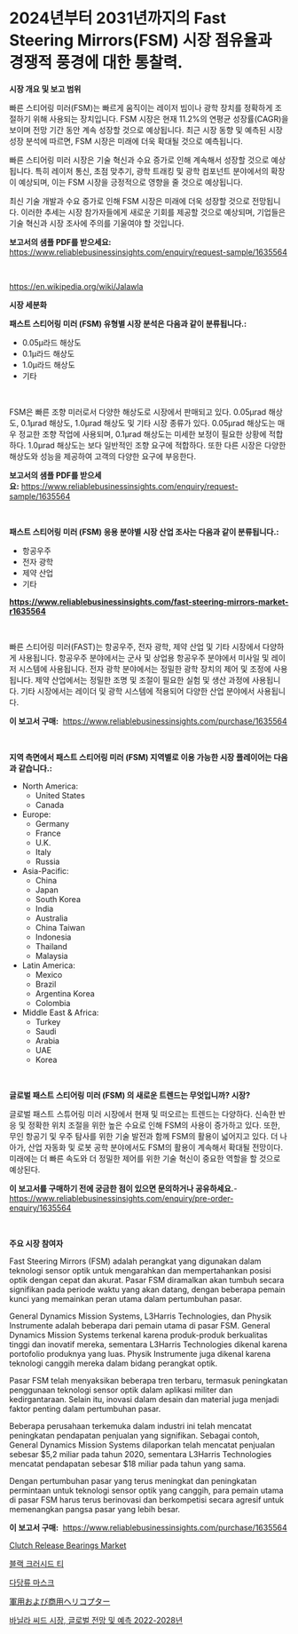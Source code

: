 <p><h1>2024년부터 2031년까지의 Fast Steering Mirrors(FSM) 시장 점유율과 경쟁적 풍경에 대한 통찰력.</h1></p><p><strong>시장 개요 및 보고 범위</strong></p>
<p><p>빠른 스티어링 미러(FSM)는 빠르게 움직이는 레이저 빔이나 광학 장치를 정확하게 조절하기 위해 사용되는 장치입니다. FSM 시장은 현재 11.2%의 연평균 성장률(CAGR)을 보이며 전망 기간 동안 계속 성장할 것으로 예상됩니다. 최근 시장 동향 및 예측된 시장 성장 분석에 따르면, FSM 시장은 미래에 더욱 확대될 것으로 예측됩니다.</p><p>빠른 스티어링 미러 시장은 기술 혁신과 수요 증가로 인해 계속해서 성장할 것으로 예상됩니다. 특히 레이저 통신, 초점 맞추기, 광학 트래킹 및 광학 컴포넌트 분야에서의 확장이 예상되며, 이는 FSM 시장을 긍정적으로 영향을 줄 것으로 예상됩니다.</p><p>최신 기술 개발과 수요 증가로 인해 FSM 시장은 미래에 더욱 성장할 것으로 전망됩니다. 이러한 추세는 시장 참가자들에게 새로운 기회를 제공할 것으로 예상되며, 기업들은 기술 혁신과 시장 조사에 주의를 기울여야 할 것입니다.</p></p>
<p><strong>보고서의 샘플 PDF를 받으세요:</strong> <a href="https://www.reliablebusinessinsights.com/enquiry/request-sample/1635564">https://www.reliablebusinessinsights.com/enquiry/request-sample/1635564</a></p>
<p>&nbsp;</p>
<p><a href="https://en.wikipedia.org/wiki/Jalawla">https://en.wikipedia.org/wiki/Jalawla</a></p>
<p><strong>시장 세분화</strong></p>
<p><strong>패스트 스티어링 미러 (FSM) 유형별 시장 분석은 다음과 같이 분류됩니다.:</strong></p>
<p><ul><li>0.05µ라드 해상도</li><li>0.1µ라드 해상도</li><li>1.0µ라드 해상도</li><li>기타</li></ul></p>
<p>&nbsp;</p>
<p><p>FSM은 빠른 조향 미러로서 다양한 해상도로 시장에서 판매되고 있다. 0.05µrad 해상도, 0.1µrad 해상도, 1.0µrad 해상도 및 기타 시장 종류가 있다. 0.05µrad 해상도는 매우 정교한 조향 작업에 사용되며, 0.1µrad 해상도는 미세한 보정이 필요한 상황에 적합하다. 1.0µrad 해상도는 보다 일반적인 조향 요구에 적합하다. 또한 다른 시장은 다양한 해상도와 성능을 제공하여 고객의 다양한 요구에 부응한다.</p></p>
<p><strong>보고서의 샘플 PDF를 받으세요:</strong>&nbsp;<a href="https://www.reliablebusinessinsights.com/enquiry/request-sample/1635564">https://www.reliablebusinessinsights.com/enquiry/request-sample/1635564</a></p>
<p>&nbsp;</p>
<p><strong> 패스트 스티어링 미러 (FSM) 응용 분야별 시장 산업 조사는 다음과 같이 분류됩니다.:</strong></p>
<p><ul><li>항공우주</li><li>전자 광학</li><li>제약 산업</li><li>기타</li></ul></p>
<p><strong><a href="https://www.reliablebusinessinsights.com/fast-steering-mirrors-market-r1635564">https://www.reliablebusinessinsights.com/fast-steering-mirrors-market-r1635564</a></strong></p>
<p>&nbsp;</p>
<p><p>빠른 스티어링 미러(FAST)는 항공우주, 전자 광학, 제약 산업 및 기타 시장에서 다양하게 사용됩니다. 항공우주 분야에서는 군사 및 상업용 항공우주 분야에서 미사일 및 레이저 시스템에 사용됩니다. 전자 광학 분야에서는 정밀한 광학 장치의 제어 및 조정에 사용됩니다. 제약 산업에서는 정밀한 조명 및 조절이 필요한 실험 및 생산 과정에 사용됩니다. 기타 시장에서는 레이더 및 광학 시스템에 적용되어 다양한 산업 분야에서 사용됩니다.</p></p>
<p><strong>이 보고서 구매:</strong>&nbsp; <a href="https://www.reliablebusinessinsights.com/purchase/1635564">https://www.reliablebusinessinsights.com/purchase/1635564</a></p>
<p>&nbsp;</p>
<p><strong>지역 측면에서 패스트 스티어링 미러 (FSM) 지역별로 이용 가능한 시장 플레이어는 다음과 같습니다.:</strong></p>
<p><ul>
    <li>
        North America:
        <ul>
            <li>United States</li>
            <li>Canada</li>
        </ul>
    </li>
    <li>
        Europe:
        <ul>
            <li>Germany</li>
            <li>France</li>
            <li>U.K.</li>
            <li>Italy</li>
            <li>Russia</li>
        </ul>
    </li>
    <li>
        Asia-Pacific:
        <ul>
            <li>China</li>
            <li>Japan</li>
            <li>South Korea</li>
            <li>India</li>
            <li>Australia</li>
            <li>China Taiwan</li>
            <li>Indonesia</li>
            <li>Thailand</li>
            <li>Malaysia</li>
        </ul>
    </li>
    <li>
        Latin America:
        <ul>
            <li>Mexico</li>
            <li>Brazil</li>
            <li>Argentina Korea</li>
            <li>Colombia</li>
        </ul>
    </li>
    <li>
        Middle East & Africa:
        <ul>
            <li>Turkey</li>
            <li>Saudi</li>
            <li>Arabia</li>
            <li>UAE</li>
            <li>Korea</li>
        </ul>
    </li>
    </ul></p>
<p>&nbsp;</p>
<p><strong>글로벌 패스트 스티어링 미러 (FSM) 의 새로운 트렌드는 무엇입니까? 시장?</strong></p>
<p><p>글로벌 패스트 스튜어링 미러 시장에서 현재 및 떠오르는 트렌드는 다양하다. 신속한 반응 및 정확한 위치 조절을 위한 높은 수요로 인해 FSM의 사용이 증가하고 있다. 또한, 무인 항공기 및 우주 탐사를 위한 기술 발전과 함께 FSM의 활용이 넓어지고 있다. 더 나아가, 산업 자동화 및 로봇 공학 분야에서도 FSM의 활용이 계속해서 확대될 전망이다. 미래에는 더 빠른 속도와 더 정밀한 제어를 위한 기술 혁신이 중요한 역할을 할 것으로 예상된다.</p></p>
<p><strong>이 보고서를 구매하기 전에 궁금한 점이 있으면 문의하거나 공유하세요.</strong>- <a href="https://www.reliablebusinessinsights.com/enquiry/pre-order-enquiry/1635564">https://www.reliablebusinessinsights.com/enquiry/pre-order-enquiry/1635564</a></p>
<p>&nbsp;</p>
<p><strong>주요 시장 참여자</strong></p>
<p><p>Fast Steering Mirrors (FSM) adalah perangkat yang digunakan dalam teknologi sensor optik untuk mengarahkan dan mempertahankan posisi optik dengan cepat dan akurat. Pasar FSM diramalkan akan tumbuh secara signifikan pada periode waktu yang akan datang, dengan beberapa pemain kunci yang memainkan peran utama dalam pertumbuhan pasar.</p><p>General Dynamics Mission Systems, L3Harris Technologies, dan Physik Instrumente adalah beberapa dari pemain utama di pasar FSM. General Dynamics Mission Systems terkenal karena produk-produk berkualitas tinggi dan inovatif mereka, sementara L3Harris Technologies dikenal karena portofolio produknya yang luas. Physik Instrumente juga dikenal karena teknologi canggih mereka dalam bidang perangkat optik.</p><p>Pasar FSM telah menyaksikan beberapa tren terbaru, termasuk peningkatan penggunaan teknologi sensor optik dalam aplikasi militer dan kedirgantaraan. Selain itu, inovasi dalam desain dan material juga menjadi faktor penting dalam pertumbuhan pasar.</p><p>Beberapa perusahaan terkemuka dalam industri ini telah mencatat peningkatan pendapatan penjualan yang signifikan. Sebagai contoh, General Dynamics Mission Systems dilaporkan telah mencatat penjualan sebesar $5,2 miliar pada tahun 2020, sementara L3Harris Technologies mencatat pendapatan sebesar $18 miliar pada tahun yang sama.</p><p>Dengan pertumbuhan pasar yang terus meningkat dan peningkatan permintaan untuk teknologi sensor optik yang canggih, para pemain utama di pasar FSM harus terus berinovasi dan berkompetisi secara agresif untuk memenangkan pangsa pasar yang lebih besar.</p></p>
<p><strong>이 보고서 구매:</strong>&nbsp;&nbsp;<a href="https://www.reliablebusinessinsights.com/purchase/1635564">https://www.reliablebusinessinsights.com/purchase/1635564</a></p>
<p><p><a href="https://issuu.com/reportprime-2/docs/clutch-release-bearings-market-size-2030.pptx">Clutch Release Bearings Market</a></p><p><a href="https://github.com/Nicolasrown5/Market-Research-Report-List-1/blob/main/8971721139688.md">블랙 크러시드 티</a></p><p><a href="https://github.com/rcabello548/Market-Research-Report-List-1/blob/main/2300792139687.md">다당류 마스크</a></p><p><a href="https://medium.com/@akio198300/%E3%82%B0%E3%83%AD%E3%83%BC%E3%83%90%E3%83%AB%E8%BB%8D%E7%94%A8%E3%81%8A%E3%82%88%E3%81%B3%E5%95%86%E7%94%A8%E3%83%98%E3%83%AA%E3%82%B3%E3%83%97%E3%82%BF%E3%83%BC%E5%B8%82%E5%A0%B4%E8%A6%8F%E6%A8%A1%E3%81%8A%E3%82%88%E3%81%B3%E3%82%B7%E3%82%A7%E3%82%A2%E5%88%86%E6%9E%90-%E8%A3%BD%E5%93%81%E3%82%BF%E3%82%A4%E3%83%97%E5%88%A5-%E3%82%A2%E3%83%97%E3%83%AA%E3%82%B1%E3%83%BC%E3%82%B7%E3%83%A7%E3%83%B3%E5%88%A5-%E5%9C%B0%E5%9F%9F%E5%88%A5-%E4%BA%88%E6%B8%AC-2024%E5%B9%B4-2031%E5%B9%B4-608ecd82ac3d">軍用および商用ヘリコプター</a></p><p><a href="https://medium.com/@jaleelweissnat2022/%EB%B0%94%EB%8B%90%EB%9D%BC-%EC%94%A8%EC%95%97-%EC%8B%9C%EC%9E%A5-%EC%84%B8%EA%B3%84%EC%A0%81-%EC%A0%84%EB%A7%9D-%EB%B0%8F-%EC%98%88%EC%B8%A1-2022-2028-%EC%8B%9C%EC%9E%A5-%EA%B7%9C%EB%AA%A8-%EB%B0%8F-%EC%A0%90%EC%9C%A0%EC%9C%A8-%EB%B6%84%EC%84%9D-%EC%84%B1%EC%9E%A5-%ED%8A%B8%EB%A0%8C%EB%93%9C-%EB%B0%8F-%EC%98%88%EC%B8%A1-2024-2031-ca3c37cbb79d">바닐라 씨드 시장, 글로벌 전망 및 예측 2022-2028년</a></p></p>